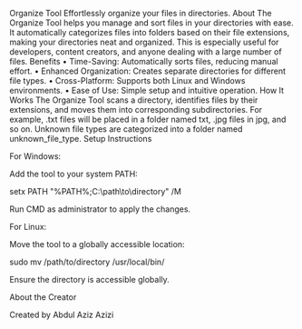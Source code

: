 Organize Tool
Effortlessly organize your files in directories.
About
The Organize Tool helps you manage and sort files in your directories with ease. It automatically categorizes files into folders based on their file extensions, making your directories neat and organized. This is especially useful for developers, content creators, and anyone dealing with a large number of files.
Benefits
•	Time-Saving: Automatically sorts files, reducing manual effort.
•	Enhanced Organization: Creates separate directories for different file types.
•	Cross-Platform: Supports both Linux and Windows environments.
•	Ease of Use: Simple setup and intuitive operation.
How It Works
The Organize Tool scans a directory, identifies files by their extensions, and moves them into corresponding subdirectories. For example, .txt files will be placed in a folder named txt, .jpg files in jpg, and so on. Unknown file types are categorized into a folder named unknown_file_type.
Setup Instructions

For Windows:

Add the tool to your system PATH:

setx PATH "%PATH%;C:\path\to\directory" /M

Run CMD as administrator to apply the changes.

For Linux:

Move the tool to a globally accessible location:

sudo mv /path/to/directory /usr/local/bin/

Ensure the directory is accessible globally.

About the Creator

Created by Abdul Aziz Azizi
